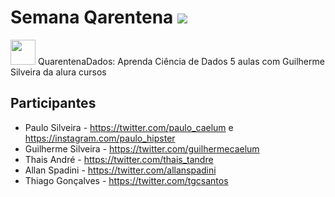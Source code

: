 # Semana Qarentena ![](https://cdn.iconscout.com/icon/free/png-256/data-science-46-1170621.png)
<img src=”https://cdn.iconscout.com/icon/free/png-256/data-science-46-1170621.png” height ="40" whidt = "40">
QuarentenaDados: Aprenda Ciência de Dados  5 aulas com Guilherme Silveira da alura cursos 

## Participantes
* Paulo Silveira - https://twitter.com/paulo_caelum e https://instagram.com/paulo_hipster
* Guilherme Silveira - https://twitter.com/guilhermecaelum
* Thais André - https://twitter.com/thais_tandre
* Allan Spadini - https://twitter.com/allanspadini
* Thiago Gonçalves - https://twitter.com/tgcsantos
